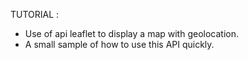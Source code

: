 TUTORIAL :

- Use of api leaflet to display a map with geolocation.
- A small sample of how to use this API quickly.
